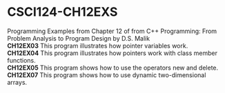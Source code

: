 # CSCI124-CH12EXS
Programming Examples from Chapter 12 of from C++ Programming: From Problem Analysis to Program Design by D.S. Malik  
**CH12EX03** This program illustrates how pointer variables work.  
**CH12EX04** This program illustrates how pointers work with class member functions.  
**CH12EX05** This program shows how to use the operators new and delete.  
**CH12EX07** This program shows how to use dynamic two-dimensional arrays.  